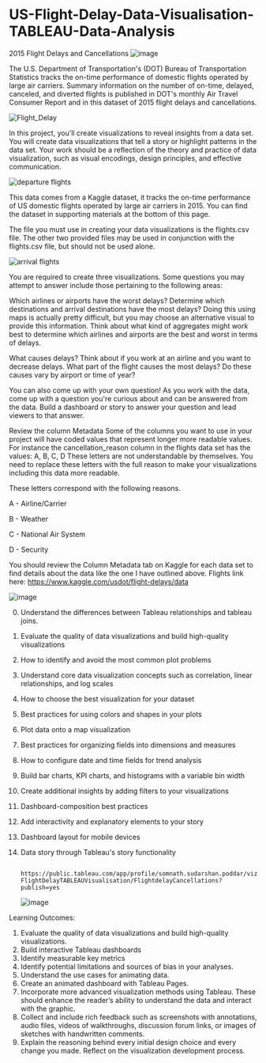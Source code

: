 # US-Flight-Delay-Data-Visualisation-TABLEAU-Data-Analysis

2015 Flight Delays and Cancellations
   ![image](https://github.com/SOMPODDA/DA-104-US-Flight-Delay-Project-III/assets/70188796/0f977739-360c-48de-82d1-0039f25b0354)
   
The U.S. Department of Transportation's (DOT) Bureau of Transportation Statistics tracks the on-time performance of domestic flights operated by large air carriers. Summary information on the number of on-time, delayed, canceled, and diverted flights is published in DOT's monthly Air Travel Consumer Report and in this dataset of 2015 flight delays and cancellations.

   ![Flight_Delay](https://github.com/SOMPODDA/DA-104-US-Flight-Delay-Project-III/assets/70188796/986184f5-4c1d-4c77-b3ac-3234fbfd6253)


In this project, you'll create visualizations to reveal insights from a data set. You will create data visualizations that tell a story or highlight patterns in the data set. Your work should be a reflection of the theory and practice of data visualization, such as visual encodings, design principles, and effective communication.

   ![departure flights](https://github.com/SOMPODDA/DA-104-US-Flight-Delay-Project-III/assets/70188796/14c64ea1-e96f-47e9-a1d7-057d158d4029)

This data comes from a Kaggle dataset, it tracks the on-time performance of US domestic flights operated by large air carriers in 2015. You can find the dataset in supporting materials at the bottom of this page.

The file you must use in creating your data visualizations is the flights.csv file. The other two provided files may be used in conjunction with the flights.csv file, but should not be used alone.

   ![arrival flights](https://github.com/SOMPODDA/DA-104-US-Flight-Delay-Project-III/assets/70188796/53a705e3-5c0d-4878-97ae-308ccb16de69)


You are required to create three visualizations. Some questions you may attempt to answer include those pertaining to the following areas:

Which airlines or airports have the worst delays?
Determine which destinations and arrival destinations have the most delays? Doing this using maps is actually pretty difficult, but you may choose an alternative visual to provide this information. Think about what kind of aggregates might work best to determine which airlines and airports are the best and worst in terms of delays.

What causes delays?
Think about if you work at an airline and you want to decrease delays. What part of the flight causes the most delays? Do these causes vary by airport or time of year?

You can also come up with your own question!
As you work with the data, come up with a question you're curious about and can be answered from the data. Build a dashboard or story to answer your question and lead viewers to that answer.

Review the column Metadata
Some of the columns you want to use in your project will have coded values that represent longer more readable values. For instance the cancellation_reason column in the flights data set has the values: A, B, C, D These letters are not understandable by themselves. You need to replace these letters with the full reason to make your visualizations including this data more readable.

These letters correspond with the following reasons.

A - Airline/Carrier

B - Weather

C - National Air System

D - Security

You should review the Column Metadata tab on Kaggle for each data set to find details about the data like the one I have outlined above.
Flights
link here: https://www.kaggle.com/usdot/flight-delays/data

           
   ![image](https://github.com/SOMPODDA/DA-104-US-Flight-Delay-Project-III/assets/70188796/7e7cf536-9cc4-48a6-9105-418ffaf353c4)

            
0. Understand the differences between Tableau relationships and tableau joins.
1. Evaluate the quality of data visualizations and build high-quality visualizations
2. How to identify and avoid the most common plot problems
3. Understand core data visualization concepts such as correlation, linear relationships, and log scales
4. How to choose the best visualization for your dataset
5. Best practices for using colors and shapes in your plots
6. Plot data onto a map visualization
7. Best practices for organizing fields into dimensions and measures
8. How to configure date and time fields for trend analysis
9. Build bar charts, KPI charts, and histograms with a variable bin width
10. Create additional insights by adding filters to your visualizations
11. Dashboard-composition best practices
12. Add interactivity and explanatory elements to your story
13. Dashboard layout for mobile devices
14. Data story through Tableau's story functionality

                     https://public.tableau.com/app/profile/somnath.sudarshan.poddar/viz/SomnathPODDAR-FlightDelayTABLEAUVisualisation/FlightdelayCancellations?publish=yes
            
       
       ![image](https://github.com/SOMPODDA/DA-104-US-Flight-Delay-Project-III/assets/70188796/dd46060b-73ec-4515-8c8e-59b286bb6883)


Learning Outcomes:

1. Evaluate the quality of data visualizations and build high-quality visualizations.
2. Build interactive Tableau dashboards
3. Identify measurable key metrics
4. Identify potential limitations and sources of bias in your analyses.
5. Understand the use cases for animating data.
6. Create an animated dashboard with Tableau Pages.
7. Incorporate more advanced visualization methods using Tableau. These should enhance the reader’s ability to understand the data and interact with the graphic.
8. Collect and include rich feedback such as screenshots with annotations, audio files, videos of walkthroughs, discussion forum links, or images of sketches with handwritten comments.
9. Explain the reasoning behind every initial design choice and every change you made. Reflect on the visualization development process.
